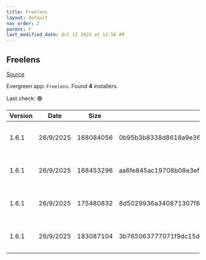 ```yaml
---
title: Freelens
layout: default
nav_order: 2
parent: F
last_modified_date: Oct 12 2025 at 12:50 AM
---
```


## Freelens

[Source](https://freelensapp.github.io/)

Evergreen app: `Freelens`. Found **4** installers.

Last check: 🟢

| Version | Date      | Size      | Sha256                                                           | Architecture | InstallerType | Type | URI                                                                                                                                                                                                    |
| ------- | --------- | --------- | ---------------------------------------------------------------- | ------------ | ------------- | ---- | ------------------------------------------------------------------------------------------------------------------------------------------------------------------------------------------------------ |
| 1.6.1   | 26/9/2025 | 168084056 | 0b95b3b8338d8618a9e36c5b1c8a5d06df7f60329777cc3dc80b5a02bca39c9e | ARM64        | Default       | exe  | [https://github.com/freelensapp/freelens/releases/download/v1.6.1/Freelens-1.6.1-windows-arm64.exe](https://github.com/freelensapp/freelens/releases/download/v1.6.1/Freelens-1.6.1-windows-arm64.exe) |
| 1.6.1   | 26/9/2025 | 168453296 | aa6fe845ac19708b08e3ef12ecfc2b8bdf7f5c65d3e602735629ba222147daff | x64          | Default       | exe  | [https://github.com/freelensapp/freelens/releases/download/v1.6.1/Freelens-1.6.1-windows-amd64.exe](https://github.com/freelensapp/freelens/releases/download/v1.6.1/Freelens-1.6.1-windows-amd64.exe) |
| 1.6.1   | 26/9/2025 | 175480832 | 8d5029936a340871307f621c1b4f753073e4ba42c545104a222234a462469062 | ARM64        | Default       | msi  | [https://github.com/freelensapp/freelens/releases/download/v1.6.1/Freelens-1.6.1-windows-arm64.msi](https://github.com/freelensapp/freelens/releases/download/v1.6.1/Freelens-1.6.1-windows-arm64.msi) |
| 1.6.1   | 26/9/2025 | 183087104 | 3b765063777071f9dc15d12a7066f5e51ee30737260237c184ea25283e10a4e0 | x64          | Default       | msi  | [https://github.com/freelensapp/freelens/releases/download/v1.6.1/Freelens-1.6.1-windows-amd64.msi](https://github.com/freelensapp/freelens/releases/download/v1.6.1/Freelens-1.6.1-windows-amd64.msi) |
